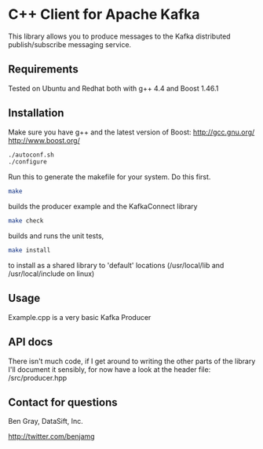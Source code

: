 # C++ Client for Apache Kafka
This library allows you to produce messages to the Kafka distributed publish/subscribe messaging service.

## Requirements
Tested on Ubuntu and Redhat both with g++ 4.4 and Boost 1.46.1

## Installation
Make sure you have g++ and the latest version of Boost:
http://gcc.gnu.org/
http://www.boost.org/

```bash
./autoconf.sh
./configure
```

Run this to generate the makefile for your system. Do this first.


```bash
make
```

builds the producer example and the KafkaConnect library


```bash
make check
```

builds and runs the unit tests,


```bash
make install
```

to install as a shared library to 'default' locations (/usr/local/lib and /usr/local/include on linux)


## Usage
Example.cpp is a very basic Kafka Producer


## API docs
There isn't much code, if I get around to writing the other parts of the library I'll document it sensibly,
for now have a look at the header file:  /src/producer.hpp


## Contact for questions

Ben Gray, DataSift, Inc.

http://twitter.com/benjamg


